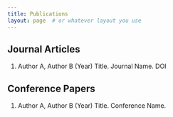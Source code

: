 ```yaml
---
title: Publications
layout: page  # or whatever layout you use
---
```


## Journal Articles
1. Author A, Author B (Year) Title. Journal Name. DOI

## Conference Papers
1. Author A, Author B (Year) Title. Conference Name.
